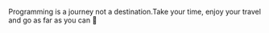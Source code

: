 Programming is a journey not a destination.Take your time, enjoy your travel and go as far as you can 
🍻
